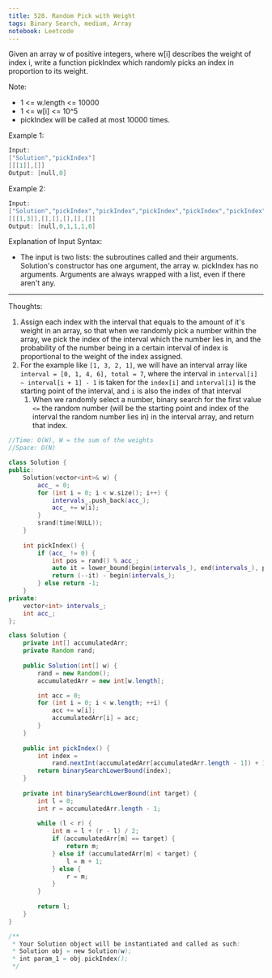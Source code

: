 ```yaml
---
title: 528. Random Pick with Weight
tags: Binary Search, medium, Array
notebook: Leetcode
---
```


Given an array w of positive integers, where w[i] describes the weight of index i, write a function pickIndex which randomly picks an index in proportion to its weight.

Note:

- 1 <= w.length <= 10000
- 1 <= w[i] <= 10^5
- pickIndex will be called at most 10000 times.
  
Example 1:

```c++
Input: 
["Solution","pickIndex"]
[[[1]],[]]
Output: [null,0]
```
Example 2:
```c++
Input: 
["Solution","pickIndex","pickIndex","pickIndex","pickIndex","pickIndex"]
[[[1,3]],[],[],[],[],[]]
Output: [null,0,1,1,1,0]
```

Explanation of Input Syntax:

- The input is two lists: the subroutines called and their arguments. Solution's constructor has one argument, the array w. pickIndex has no arguments. Arguments are always wrapped with a list, even if there aren't any.

----------
Thoughts:
1. Assign each index with the interval that equals to the amount of it's weight in an array, so that when we randomly pick a number within the array, we pick the index of the interval which the number lies in, and the probability of the number being in a certain interval of index is proportional to the weight of the index assigned.
2. For the example like `[1, 3, 2, 1]`, we will have an interval array like `interval = [0, 1, 4, 6], total = 7`, where the interval in `interval[i] ~ interval[i + 1] - 1` is taken for the `index[i]` and `interval[i]` is the starting point of the interval, and `i` is also the index of that interval
   1. When we randomly select a number, binary search for the first value `<=` the random number (will be the starting point and index of the interval the random number lies in) in the interval array, and return that index.

```c++
//Time: O(W), W = the sum of the weights
//Space: O(N)

class Solution {
public:
    Solution(vector<int>& w) {
        acc_ = 0;
        for (int i = 0; i < w.size(); i++) {
            intervals_.push_back(acc_);
            acc_ += w[i];
        }
        srand(time(NULL));
    }
    
    int pickIndex() {
        if (acc_ != 0) {
            int pos = rand() % acc_;
            auto it = lower_bound(begin(intervals_), end(intervals_), pos + 1);
            return (--it) - begin(intervals_);
        } else return -1;
    }
private:
    vector<int> intervals_;
    int acc_;
};
```

```Java
class Solution {
    private int[] accumulatedArr;
    private Random rand;
    
    public Solution(int[] w) {
        rand = new Random();
        accumulatedArr = new int[w.length];

        int acc = 0;
        for (int i = 0; i < w.length; ++i) {
            acc += w[i];
            accumulatedArr[i] = acc;
        }
    }
    
    public int pickIndex() {
        int index = 
            rand.nextInt(accumulatedArr[accumulatedArr.length - 1]) + 1;
        return binarySearchLowerBound(index);
    }
    
    private int binarySearchLowerBound(int target) {
        int l = 0;
        int r = accumulatedArr.length - 1;
        
        while (l < r) {
            int m = l + (r - l) / 2;
            if (accumulatedArr[m] == target) {
                return m;
            } else if (accumulatedArr[m] < target) {
                l = m + 1;
            } else {
                r = m;
            }
        }
        
        return l;
    }
}

/**
 * Your Solution object will be instantiated and called as such:
 * Solution obj = new Solution(w);
 * int param_1 = obj.pickIndex();
 */
```